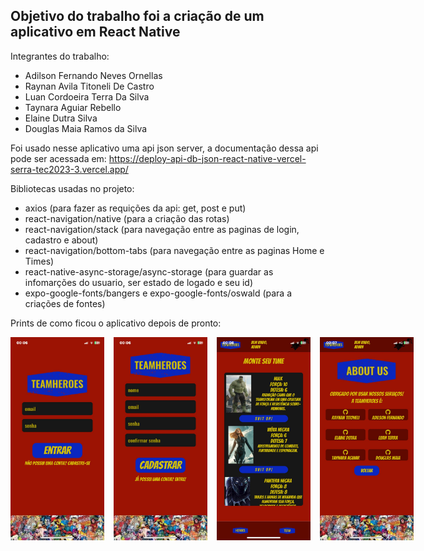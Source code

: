 ## Objetivo do trabalho foi a criação de um aplicativo em React Native 

Integrantes do trabalho:
- Adilson Fernando Neves Ornellas
- Raynan Avila Titoneli De Castro
- Luan Cordoeira Terra Da Silva 
- Taynara Aguiar Rebello
- Elaine Dutra Silva
- Douglas Maia Ramos da Silva


Foi usado nesse aplicativo uma api json server, a documentação dessa api pode ser acessada em: https://deploy-api-db-json-react-native-vercel-serra-tec2023-3.vercel.app/


Bibliotecas usadas no projeto:
- axios (para fazer as requições da api: get, post e put)
- react-navigation/native (para a criação das rotas)
- react-navigation/stack (para navegação entre as paginas de login, cadastro e about)
- react-navigation/bottom-tabs (para navegação entre as paginas Home e Times)
- react-native-async-storage/async-storage (para guardar as infomarções do usuario, ser estado de logado e seu id)
- expo-google-fonts/bangers e expo-google-fonts/oswald (para a criações de fontes)

Prints de como ficou o aplicativo depois de pronto:

<div style="display:flex; justify-content: space-between;  gap: 15px;">

  <img src="https://github.com/Adilson-Fernando-Neves-Ornellas/trabalho-grupo04-09--react-native/blob/main/PrintsTelasProntas/PrintPaginaLogin.jpg" alt="Imagem tela Login" width="150"/>
  
  <img src="https://github.com/Adilson-Fernando-Neves-Ornellas/trabalho-grupo04-09--react-native/blob/main/PrintsTelasProntas/PrintPaginaCadastro.jpg" alt="Imagem tela Cadastro" width="150"/>
  
  <img src="https://github.com/Adilson-Fernando-Neves-Ornellas/trabalho-grupo04-09--react-native/blob/main/PrintsTelasProntas/PrintPaginaHome.jpg" alt="Imagem tela sobre" width="150"/>
  
  <img src="https://github.com/Adilson-Fernando-Neves-Ornellas/trabalho-grupo04-09--react-native/blob/main/PrintsTelasProntas/PrintPaginaSobre.jpg" alt="Imagem tela home" width="150"/>

</div>
